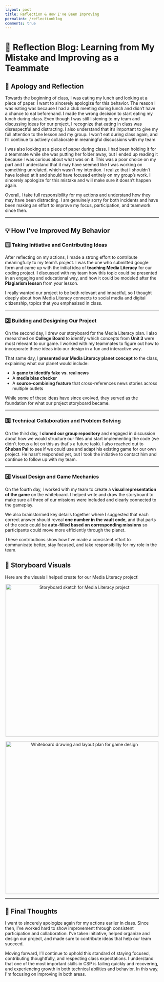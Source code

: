 ```yaml
---
layout: post
title: Reflection & How I've Been Improving 
permalink: /reflectionblog
comments: true
---
```

# 🍎 Reflection Blog: Learning from My Mistake and Improving as a Teammate  

## 🙏 Apology and Reflection  

Towards the beginning of class, I was eating my lunch and looking at a piece of paper. I want to sincerely apologize for this behavior. The reason I was eating was because I had a club meeting during lunch and didn’t have a chance to eat beforehand. I made the wrong decision to start eating my lunch during class. Even though I was still listening to my team and discussing ideas for our project, I recognize that eating in class was disrespectful and distracting. I also understand that it’s important to give my full attention to the lesson and my group. I won’t eat during class again, and I’ll continue to actively collaborate in meaningful discussions with my team.  

I was also looking at a piece of paper during class. I had been holding it for a teammate while she was putting her folder away, but I ended up reading it because I was curious about what was on it. This was a poor choice on my part and I understand that it may have seemed like I was working on something unrelated, which wasn’t my intention. I realize that I shouldn’t have looked at it and should have focused entirely on my group’s work. I sincerely apologize for this mistake and will make sure it doesn’t happen again.  

Overall, I take full responsibility for my actions and understand how they may have been distracting. I am genuinely sorry for both incidents and have been making an effort to improve my focus, participation, and teamwork since then.  

---

## 💡 How I’ve Improved My Behavior  

### 1️⃣ Taking Initiative and Contributing Ideas  
After reflecting on my actions, I made a strong effort to contribute meaningfully to my team’s project. I was the one who submitted google form and came up with the initial idea of **teaching Media Literacy** for our coding project. I discussed with my team how this topic could be presented in an engaging and educational way, and how it could be modeled after the **Plagiarism lesson** from your lesson.  

I really wanted our project to be both relevant and impactful, so I thought deeply about how Media Literacy connects to social media and digital citizenship, topics that you emphasized in class. 

---

### 2️⃣ Building and Designing Our Project  
On the second day, I drew our storyboard for the Media Literacy plan. I also researched on **College Board** to identify which concepts from **Unit 3** were most relevant to our game. I worked with my teammates to figure out how to incorporate these ideas into our design in a fun and interactive way.  

That same day, I **presented our Media Literacy planet concept** to the class, explaining what our planet would include:  
- A **game to identify fake vs. real news**  
- A **media bias checker**  
- A **source-combining feature** that cross-references news stories across multiple outlets  

While some of these ideas have since evolved, they served as the foundation for what our project storyboard became.  

---

### 3️⃣ Technical Collaboration and Problem Solving  
On the third day, I **cloned our group repository** and engaged in discussion about how we would structure our files and start implementing the code (we didn't focus a lot on this as that's a future task). I also reached out to **Shuban Pal** to see if we could use and adapt his existing game for our own project. He hasn’t responded yet, but I took the initiative to contact him and continue to follow up with my team.  

---

### 4️⃣ Visual Design and Game Mechanics  
On the fourth day, I worked with my team to create a **visual representation of the game** on the whiteboard. I helped write and draw the storyboard to make sure all three of our missions were included and clearly connected to the gameplay.  

We also brainstormed key details together where I suggested that each correct answer should reveal **one number in the vault code**, and that parts of the code could be **auto-filled based on corresponding missions** so participants could move more efficiently through the planet.  

These contributions show how I’ve made a consistent effort to communicate better, stay focused, and take responsibility for my role in the team.  

## 🎨 Storyboard Visuals  

Here are the visuals I helped create for our Media Literacy project!  

<p align="center">
  <img src="{{ '/images/blogimage1.jpg' | relative_url }}" width="500" alt="Storyboard sketch for Media Literacy project">
</p>

<p align="center">
  <img src="{{ '/images/blogimages2.jpg' | relative_url }}" width="500" alt="Whiteboard drawing and layout plan for game design">
</p>

---

## 🌟 Final Thoughts  

I want to sincerely apologize again for my actions earlier in class. Since then, I’ve worked hard to show improvement through consistent participation and collaboration. I’ve taken initiative, helped organize and design our project, and made sure to contribute ideas that help our team succeed.  

Moving forward, I’ll continue to uphold this standard of staying focused, contributing thoughtfully, and respecting class expectations. I understand that one of the most important skills in CSP is failing quickly and recovering, and experiencing growth in both technical abilities and behavior. In this way, I'm focusing on improving in both areas. 
